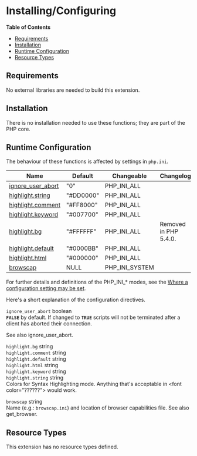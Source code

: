 Installing/Configuring
======================

**Table of Contents**

-   [Requirements](/misc/setup.html#Requirements)
-   [Installation](/misc/setup.html#Installation)
-   [Runtime Configuration](/misc/setup.html#Runtime%20Configuration)
-   [Resource Types](/misc/setup.html#Resource%20Types)

Requirements
------------

No external libraries are needed to build this extension.

Installation
------------

There is no installation needed to use these functions; they are part of
the PHP core.

Runtime Configuration
---------------------

The behaviour of these functions is affected by settings in `php.ini`.

| Name                                                           | Default    | Changeable       | Changelog             |
|----------------------------------------------------------------|------------|------------------|-----------------------|
| <a href="/misc/setup.html#" class="link">ignore_user_abort</a> | "0"        | PHP\_INI\_ALL    |                       |
| <a href="/misc/setup.html#" class="link">highlight.string</a>  | "\#DD0000" | PHP\_INI\_ALL    |                       |
| <a href="/misc/setup.html#" class="link">highlight.comment</a> | "\#FF8000" | PHP\_INI\_ALL    |                       |
| <a href="/misc/setup.html#" class="link">highlight.keyword</a> | "\#007700" | PHP\_INI\_ALL    |                       |
| <a href="/misc/setup.html#" class="link">highlight.bg</a>      | "\#FFFFFF" | PHP\_INI\_ALL    | Removed in PHP 5.4.0. |
| <a href="/misc/setup.html#" class="link">highlight.default</a> | "\#0000BB" | PHP\_INI\_ALL    |                       |
| <a href="/misc/setup.html#" class="link">highlight.html</a>    | "\#000000" | PHP\_INI\_ALL    |                       |
| <a href="/misc/setup.html#" class="link">browscap</a>          | NULL       | PHP\_INI\_SYSTEM |                       |

For further details and definitions of the PHP\_INI\_\* modes, see the
<a href="/configuration/changes/modes.html" class="xref">Where a configuration setting may be set</a>.

Here's a short explanation of the configuration directives.

`ignore_user_abort` <span class="type">boolean</span>  
**`FALSE`** by default. If changed to **`TRUE`** scripts will not be
terminated after a client has aborted their connection.

See also <span class="function">ignore\_user\_abort</span>.

`highlight.bg` <span class="type">string</span>  
`highlight.comment` <span class="type">string</span>  
`highlight.default` <span class="type">string</span>  
`highlight.html` <span class="type">string</span>  
`highlight.keyword` <span class="type">string</span>  
`highlight.string` <span class="type">string</span>  
Colors for Syntax Highlighting mode. Anything that's acceptable in
\<font color="??????"\> would work.

`browscap` <span class="type">string</span>  
Name (e.g.: `browscap.ini`) and location of browser capabilities file.
See also <span class="function">get\_browser</span>.

Resource Types
--------------

This extension has no resource types defined.
